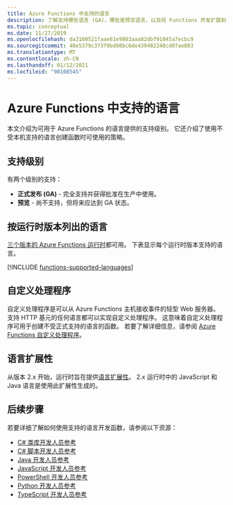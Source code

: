 ```yaml
---
title: Azure Functions 中支持的语言
description: 了解支持哪些语言 (GA)，哪些是预览语言，以及将 Functions 开发扩展到其他语言的方法。
ms.topic: conceptual
ms.date: 11/27/2019
ms.openlocfilehash: da3100521faae61e9803aaa82dbf91045a7ecbc9
ms.sourcegitcommit: 48e5379c373f8bd98bc6de439482248cd07ae883
ms.translationtype: MT
ms.contentlocale: zh-CN
ms.lasthandoff: 01/12/2021
ms.locfileid: "98108545"
---
```

# <a name="supported-languages-in-azure-functions"></a>Azure Functions 中支持的语言

本文介绍为可用于 Azure Functions 的语言提供的支持级别。 它还介绍了使用不受本机支持的语言创建函数时可使用的策略。

## <a name="levels-of-support"></a>支持级别

有两个级别的支持：

* **正式发布 (GA)** - 完全支持并获得批准在生产中使用。
* **预览** - 尚不支持，但将来应达到 GA 状态。

## <a name="languages-by-runtime-version"></a>按运行时版本列出的语言 

[三个版本的 Azure Functions 运行时](functions-versions.md)都可用。 下表显示每个运行时版本支持的语言。

[!INCLUDE [functions-supported-languages](../../includes/functions-supported-languages.md)]

## <a name="custom-handlers"></a>自定义处理程序

自定义处理程序是可以从 Azure Functions 主机接收事件的轻型 Web 服务器。 支持 HTTP 基元的任何语言都可以实现自定义处理程序。 这意味着自定义处理程序可用于创建不受正式支持的语言的函数。 若要了解详细信息，请参阅 [Azure Functions 自定义处理程序](functions-custom-handlers.md)。

## <a name="language-extensibility"></a>语言扩展性

从版本 2.x 开始，运行时旨在提供[语言扩展性](https://github.com/Azure/azure-webjobs-sdk-script/wiki/Language-Extensibility)。 2\.x 运行时中的 JavaScript 和 Java 语言是使用此扩展性生成的。

## <a name="next-steps"></a>后续步骤

若要详细了解如何使用支持的语言开发函数，请参阅以下资源：

+ [C# 类库开发人员参考](functions-dotnet-class-library.md)
+ [C# 脚本开发人员参考](functions-reference-csharp.md)
+ [Java 开发人员参考](functions-reference-java.md)
+ [JavaScript 开发人员参考](functions-reference-node.md)
+ [PowerShell 开发人员参考](functions-reference-powershell.md)
+ [Python 开发人员参考](functions-reference-python.md)
+ [TypeScript 开发人员参考](functions-reference-node.md#typescript)
